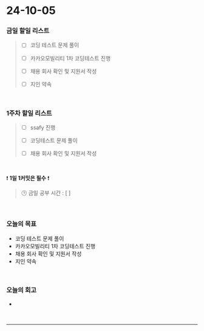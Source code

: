 # 24-10-05
### 금일 할일 리스트
> - [ ] 코딩 테스트 문제 풀이
>
> - [ ] 카카오모빌리티 1차 코딩테스트 진행
>
> - [ ] 채용 회사 확인 및 지원서 작성
>
> - [ ] 지인 약속

<br/>

### 1주차 할일 리스트
> - [ ] ssafy 진행
>
> - [ ] 코딩테스트 문제 풀이
>
> - [ ] 채용 회사 확인 및 지원서 작성

<br/>

❗ **1일 1커밋은 필수** ❗
> 🕒 금일 공부 시간 : [  ]

<br/>

### 오늘의 목표
- 코딩 테스트 문제 풀이
- 카카오모빌리티 1차 코딩테스트 진행
- 채용 회사 확인 및 지원서 작성
- 지인 약속

<br>

### 오늘의 회고
- 

<br/>

---
